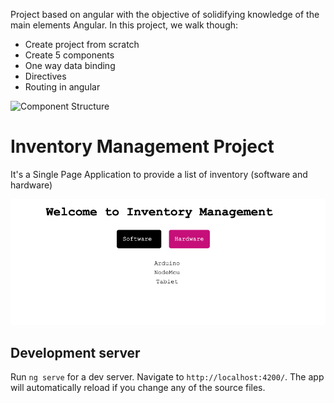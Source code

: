Project based on angular with the objective of solidifying knowledge of the main elements Angular.
In this project, we walk though:

- Create project from scratch
- Create 5 components
- One way data binding
- Directives
- Routing in angular

![Component Structure](docs/docs/componentStructure.png)

# Inventory Management Project

It's a Single Page Application to provide a list of inventory (software and hardware)

![Application](docs/application.png)

## Development server

Run `ng serve` for a dev server. Navigate to `http://localhost:4200/`. The app will automatically reload if you change any of the source files.
